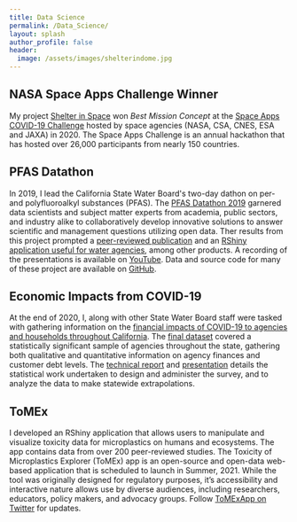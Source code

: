 ```yaml
---
title: Data Science
permalink: /Data_Science/
layout: splash
author_profile: false
header:
  image: /assets/images/shelterindome.jpg
---
```


## NASA Space Apps Challenge Winner

My project [Shelter in Space](https://shelterinspace.app/) won *Best Mission Concept* at the [Space Apps COVID-19 Challenge](https://covid19.spaceappschallenge.org/awards) hosted by space agencies (NASA, CSA, CNES, ESA and JAXA) in 2020. The Space Apps Challenge is an annual hackathon that has hosted over 26,000 participants from nearly 150 countries.

## PFAS Datathon

In 2019, I lead the California State Water Board's two-day dathon on per- and polyfluoroalkyl substances (PFAS). The [PFAS Datathon 2019](https://www.waterboards.ca.gov/pfas/pfas_datathon.html) garnered data scientists and subject matter experts from academia, public sectors, and industry alike to collaboratively develop innovative solutions to answer scientific and management questions utilizing open data. Ther results from this project prompted a [peer-reviewed publication](https://eartharxiv.org/repository/view/1740/) and an [RShiny application useful for water agencies](https://meldataaa.shinyapps.io/PFAS_Analysis_and_Intervention/), among other products. A recording of the presentations is available on [YouTube](https://youtube.com/embed/6G0hm_US5k4?t=14455). Data and source code for many of these project are available on [GitHub](https://github.com/CAWaterBoardDataCenter).

## Economic Impacts from COVID-19 

At the end of 2020, I, along with other State Water Board staff were tasked with gathering information on the [financial impacts of COVID-19 to agencies and households throughout California](https://www.waterboards.ca.gov/drinking_water/certlic/drinkingwater/covid-19watersystemsurvey.html). The [final dataset](https://www.waterboards.ca.gov/drinking_water/programs/documents/ddwem/covid_financial_survey_data.xlsx) covered a statistically significant sample of agencies throughout the state, gathering both qualitative and quantitative information on agency finances and customer debt levels. The [technical report](https://www.waterboards.ca.gov/drinking_water/programs/documents/ddwem/covid_financial_survey_report.pdf) and [presentation](https://www.researchgate.net/publication/351103438_Designing_and_Administrating_the_COVID-19_Financial_Impacts_Survey) details the statistical work undertaken to design and administer the survey, and to analyze the data to make statewide extrapolations.

## ToMEx
I developed an RShiny application that allows users to manipulate and visualize toxicity data for microplastics on humans and ecosystems. The app contains data from over 200 peer-reviewed studies. The Toxicity of Microplastics Explorer (ToMEx) app is an open-source and open-data web-based application that is scheduled to launch in Summer, 2021. While the tool was originally designed for regulatory purposes, it’s accessibility and interactive nature allows use by diverse audiences, including researchers, educators, policy makers, and advocacy groups. Follow [ToMExApp on Twitter](https://twitter.com/ToMExApp) for updates.
